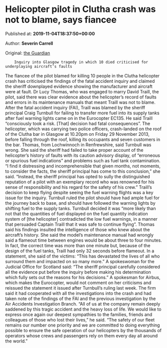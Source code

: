 
# Helicopter pilot in Clutha crash was not to blame, says fiancee

Published at: **2019-11-04T18:37:50+00:00**

Author: **Severin Carrell**

Original: [the Guardian](https://www.theguardian.com/uk-news/2019/nov/04/helicopter-pilot-in-clutha-crash-was-not-to-blame-says-fiancee)


        Inquiry into Glasgow tragedy in which 10 died criticised for underplaying aircraft’s faults
      
The fiancee of the pilot blamed for killing 10 people in the Clutha helicopter crash has criticised the findings of the fatal accident inquiry and claimed the sheriff downplayed evidence showing the manufacturer and aircraft were at fault.
Dr Lucy Thomas, who was engaged to marry David Traill, the pilot, said there was clear evidence about the helicopter’s record of faults and errors in its maintenance manuals that meant Traill was not to blame.
After the fatal accident inquiry (FAI), Traill was blamed by the sheriff principal Craig Turnbull for failing to transfer more fuel into its supply tanks after fuel warning lights came on in the Eurocopter EC135. He said Traill “consciously took a risk. [That] decision had fatal consequences”.
The helicopter, which was carrying two police officers, crash-landed on the roof of the Clutha bar in Glasgow at 10.20pm on Friday 29 November 2013, before falling through the roof, killing its occupants and seven customers in the bar.
Thomas, from Lochwinnoch in Renfrewshire, said Turnbull was wrong. She said the sheriff had failed to take proper account of the helicopter’s history of faults with its caution advisory display, of “erroneous or spurious fuel indications” and problems such as fuel tank contamination.
“I find it distressing and incomprehensible that given months, not moments, to consider the facts, the sheriff principal has come to this conclusion,” she said.
“Instead, the sheriff principal has opted to sully the distinguished reputation of a pilot with an exemplary record who was renowned for his sense of responsibility and his regard for the safety of his crew.”
Traill’s decision to keep flying despite seeing the fuel warning flights was a key issue for the inquiry. Turnbull ruled the pilot should have had ample fuel for the journey back to base, and should have followed the warning lights by shifting fuel to the supply tanks.
Turnbull decided it was “more likely than not that the quantities of fuel displayed on the fuel quantity indication system of [the helicopter] contradicted the low fuel warnings, in a manner that persuaded Captain Traill that it was safe to continue flying”.
Thomas said his findings insulted the intelligence of those who knew about the aircraft’s history. She said the model’s maintenance manual had wrongly said a flameout time between engines would be about three to four minutes.
In fact, the correct time was more than one minute but, because of the design of the fuel tanks, Traill had only 32 seconds before flameout. In a statement, she said of the victims: “This has devastated the lives of all who surround them and impacted on so many more.”
A spokeswoman for the Judicial Office for Scotland said: “The sheriff principal carefully considered all the evidence put before the inquiry before making his determination which fully sets out the reasons for his decisions.”
A spokesman for Airbus, which makes the Eurocopter, would not comment on her criticisms and reissued the statement it issued after Turnbull’s ruling last week.
The firm said it had cooperated with all the investigations into the crash and had taken note of the findings of the FAI and the previous investigation by the Air Accidents Investigation Branch.
“All of us at the company remain deeply saddened by this tragic accident and the heavy loss of life. We would like to express once again our deepest sympathies to the families, friends and colleagues of those who lost their lives,” he said.
“The safety of our fleet remains our number one priority and we are committed to doing everything possible to ensure the safe operation of our helicopters by the thousands of operators whose crews and passengers rely on them every day all around the world.”
